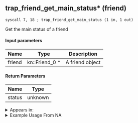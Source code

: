 ## trap_friend_get_main_status* (friend)

`syscall 7, 18 ; trap_friend_get_main_status (1 in, 1 out)`

Get the main status of a friend

#### Input parameters
| Name | Type | Description
|------|------|------------
| friend   | kn::Friend_0 *   | A friend object


#### Return Parameters
| Name | Type
|------|-----
| status   | unknown   


<details>
	<summary>Appears in:</summary>

</details>

<details>
	<summary>Example Usage From NA</summary>
```

```
</details>

